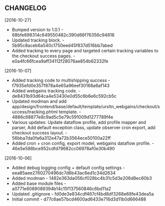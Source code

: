 CHANGELOG
----------------------

[2016-10-27]

 * Bumped version to 1.0.1 - 68bfe698314c649550482c390d66f76356c94818
 * Updated tracking block. - 5b95c8aceb6a540c1750eed45f837d516bb7abed
 * Added tracking to every page and targeted certain tracking variables to the checkout success pages. - e0a4fc66fcea9aff34112f28076ae854b62332fe

[2016-10-07]

 * Added tracking code to multishipping success - f7935efd0e357f878a4e65a96eef30168a6af143
 * Added webgains tracking code. - de8431b93d64ca4e53430e0d55c6b6e6c592cb5c
 * Updated modman and add app/design/frontend/base/default/template/ursltn_webgains/checkout/success/tracking.phtml template. - 4886c68877e8c9ad5c5e79c591009d1277789f4e
 * Various updates: Update dataflow profile, add profile mapper and parser, Add default exception class, update observer cron export, add checkout success layout. - 56bba7da0fa6a312e47a72b3564ece50100a22ff
 * Added cron + cron config, export model, webgains dataflow profile. - 46e5e588bce952cdfd79682cc06978af0e30b490

[2016-10-06]

 * Added debug logging config + default config settings - eea85aee2760270496dc7d6b43ac6ed1c34d2634
 * Added modman - 1482e363da056cf028bc4b31c5d3e206d8ec60b3
 * Added base module files - a0771e6089089394b14c15f137560846c6bd11a2
 * Updated .gitignore - fd0de3e834cdf467cf4bd8df3268e68fe43dea5a
 * Initial commit - d77c6ae57bcd4600ad6433e716d3d11b0d666488
